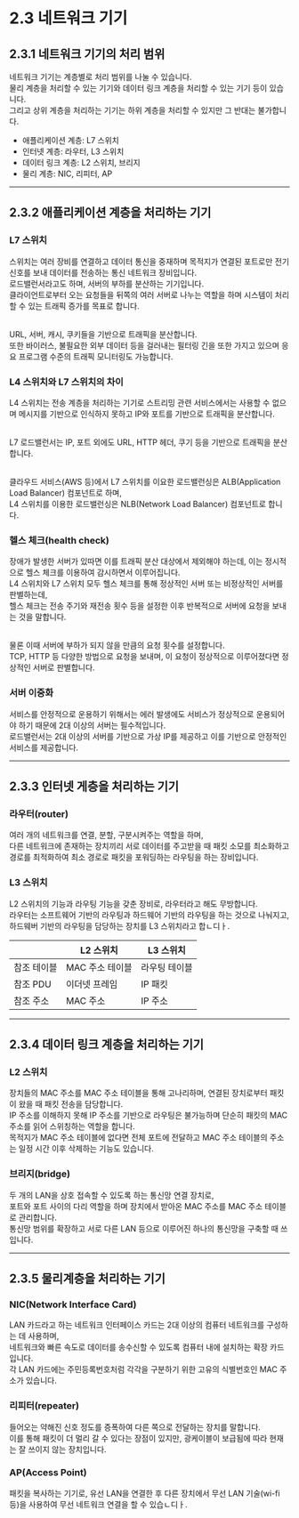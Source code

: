 # 2.3 네트워크 기기

## 2.3.1 네트워크 기기의 처리 범위

네트워크 기기는 계층별로 처리 범위를 나눌 수 있습니다.<br>
물리 계층을 처리할 수 있는 기기와 데이터 링크 계층을 처리할 수 있는 기기 등이 있습니다.<br>
그리고 상위 계층을 처리하는 기기는 하위 계층을 처리할 수 있지만 그 반대는 불가합니다. <br>

- 애플리케이션 계층: L7 스위치
- 인터넷 계층: 라우터, L3 스위치
- 데이터 링크 계층: L2 스위치, 브리지
- 물리 계층: NIC, 리피터, AP

---

## 2.3.2 애플리케이션 계층을 처리하는 기기

### L7 스위치

스위치는 여러 장비를 연결하고 데이터 통신을 중재하며 목적지가 연결된 포트로만 전기 신호를 보내 데이터를 전송하는 통신 네트워크 장비입니다.<br>
로드밸런서라고도 하며, 서버의 부하를 분산하는 기기입니다. <br>
클라이언트로부터 오는 요청들을 뒤쪽의 여러 서버로 나누는 역할을 하며 시스템이 처리할 수 있는 트래픽 증가를 목표로 합니다. <br><br>

URL, 서버, 캐시, 쿠키들을 기반으로 트래픽을 분산합니다. <br>
또한 바이러스, 불필요한 외부 데이터 등을 걸러내는 필터링 긴을 또한 가지고 있으며 응요 프로그램 수준의 트래픽 모니터링도 가능합니다. <br>

### L4 스위치와 L7 스위치의 차이

L4 스위치는 전송 계층을 처리하는 기기로 스트리밍 관련 서비스에서는 사용할 수 없으며 메시지를 기반으로 인식하지 못하고 IP와 포트를 기반으로 트래픽을 분산합니다.<br><br>

L7 로드밸런서는 IP, 포트 외에도 URL, HTTP 헤더, 쿠기 등을 기반으로 트래픽을 분산합니다.<br><br>

클라우드 서비스(AWS 등)에서 L7 스위치를 이요한 로드밸런싱은 ALB(Application Load Balancer) 컴포넌트로 하며, <br>
L4 스위치를 이용한 로드밸런싱은 NLB(Network Load Balancer) 컴포넌트로 합니다.

### 헬스 체크(health check)

장애가 발생한 서버가 있따면 이를 트래픽 분산 대상에서 제외해야 하는데, 이는 정시적으로 헬스 체크를 이용하여 감시하면서 이루어집니다.<br>
L4 스위치와 L7 스위치 모두 헬스 체크를 통해 정상적인 서버 또는 비정상적인 서버를 판별하는데, <br>
헬스 체크는 전송 주기와 재전송 횟수 등을 설정한 이후 반복적으로 서버에 요청을 보내는 것을 말합니다.<br><br>

물론 이때 서버에 부하가 되지 않을 만큼의 요청 횟수를 설정합니다. <br>
TCP, HTTP 등 다양한 방법으로 요청을 보내며, 이 요청이 정상적으로 이루어졌다면 정상적인 서버로 판별합니다. <br>

### 서버 이중화

서비스를 안정적으로 운용하기 위해서는 에러 발생에도 서비스가 정상적으로 운용되어야 하기 때문에 2대 이상의 서버는 필수적입니다.<br>
로드밸런서는 2대 이상의 서버를 기반으로 가상 IP를 제공하고 이를 기반으로 안정적인 서비스를 제공합니다.<br>

---

## 2.3.3 인터넷 게층을 처리하는 기기

### 라우터(router)

여러 개의 네트워크를 연결, 분할, 구분시켜주는 역할을 하며,<br>
다른 네트워크에 존재하는 장치끼리 서로 데이터를 주고받을 때 패킷 소모를 최소화하고 경로를 최적화하여 최소 경로로 패킷을 포워딩하는 라우팅을 하는 장비입니다. <br>

### L3 스위치

L2 스위치의 기능과 라우팅 기능을 갖춘 장비로, 라우터라고 해도 무방합니다.<br>
라우터는 소프트웨어 기반의 라우팅과 하드웨어 기반의 라우팅을 하는 것으로 나눠지고, 하드웨버 기반의 라우팅을 담당하는 장치를 L3 스위치라고 합ㄴ디ㅏ.

|             | L2 스위치       | L3 스위치     |
| ----------- | --------------- | ------------- |
| 참조 테이블 | MAC 주소 테이블 | 라우팅 테이블 |
| 참조 PDU    | 이더넷 프레임   | IP 패킷       |
| 참조 주소   | MAC 주소        | IP 주소       |

---

## 2.3.4 데이터 링크 계층을 처리하는 기기

### L2 스위치

장치들의 MAC 주소를 MAC 주소 테이블을 통해 고나리하며, 연결된 장치로부터 패킷이 왔을 때 패킷 전송을 담당합니다.<br>
IP 주소를 이해하지 못해 IP 주소를 기반으로 라우팅은 불가능하며 단순히 패킷의 MAC 주소를 읽어 스위칭하는 역할을 합니다. <br>
목적지가 MAC 주소 테이블에 없다면 전체 포트에 전달하고 MAC 주소 테이블의 주소는 일정 시간 이후 삭제하는 기능도 있습니다. <br>

### 브리지(bridge)

두 개의 LAN을 상호 접속할 수 있도록 하는 통신망 연결 장치로,<br>
포트와 포트 사이의 다리 역할을 하며 장치에서 받아온 MAC 주소를 MAC 주소 테이블로 관리합니다. <br>
통신망 범위를 확장하고 서로 다른 LAN 등으로 이루어진 하나의 통신망을 구축할 때 쓰입니다. <br>

---

## 2.3.5 물리계층을 처리하는 기기

### NIC(Network Interface Card)

LAN 카드라고 하는 네트워크 인터페이스 카드는 2대 이상의 컴퓨터 네트워크를 구성하는 데 사용하며,<br>
네트워크와 빠른 속도로 데이터를 송수신할 수 있도록 컴퓨터 내에 설치하는 확장 카드입니다.<br>
각 LAN 카드에는 주민등록번호처럼 각각을 구분하기 위한 고유의 식별번호인 MAC 주소가 있습니다. <br>

### 리피터(repeater)

들어오는 약해진 신호 정도를 증폭하여 다른 쪽으로 전달하는 장치를 말합니다. <br>
이를 통해 패킷이 더 멀리 갈 수 있다는 장점이 있지만, 광케이블이 보급됨에 따라 현재는 잘 쓰이지 않는 장치입니다. <br>

### AP(Access Point)

패킷을 복사하는 기기로, 유선 LAN을 연결한 후 다른 장치에서 무선 LAN 기술(wi-fi 등)을 사용하여 무선 네트워크 연결을 할 수 있습ㄴ디ㅏ.
